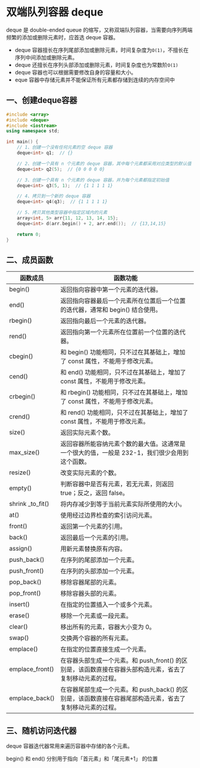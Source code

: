 # 双端队列容器 deque

deque 是 double-ended queue 的缩写，又称双端队列容器，当需要向序列两端频繁的添加或删除元素时，应首选 deque 容器。

- deque 容器擅长在序列尾部添加或删除元素，时间复杂度为`O(1)`，不擅长在序列中间添加或删除元素。
- deque 还擅长在序列头部添加或删除元素，时间复杂度也为常数阶`O(1)`
- deque 容器也可以根据需要修改自身的容量和大小。
- eque 容器中存储元素并不能保证所有元素都存储到连续的内存空间中

## 一、创建deque容器

```c++
#include <array>
#include <deque>
#include <iostream>
using namespace std;

int main() {
    // 1、创建一个没有任何元素的空 deque 容器
    deque<int> q1;  // {}

    // 2、创建一个具有 n 个元素的 deque 容器，其中每个元素都采用对应类型的默认值
    deque<int> q2(5);  // {0 0 0 0 0}

    // 3、创建一个具有 n 个元素的 deque 容器，并为每个元素都指定初始值
    deque<int> q3(5, 1);  // {1 1 1 1 1}

    // 4、拷贝到一个新的 deque 容器
    deque<int> q4(q3);  // {1 1 1 1 1}

    // 5、拷贝其他类型容器中指定区域内的元素
    array<int, 5> arr{11, 12, 13, 14, 15};
    deque<int> d(arr.begin() + 2, arr.end());  // {13,14,15}

    return 0;
}
```

## 二、成员函数

| 函数成员         | 函数功能                                                     |
| ---------------- | ------------------------------------------------------------ |
| begin()          | 返回指向容器中第一个元素的迭代器。                           |
| end()            | 返回指向容器最后一个元素所在位置后一个位置的迭代器，通常和 begin() 结合使用。 |
| rbegin()         | 返回指向最后一个元素的迭代器。                               |
| rend()           | 返回指向第一个元素所在位置前一个位置的迭代器。               |
| cbegin()         | 和 begin() 功能相同，只不过在其基础上，增加了 const 属性，不能用于修改元素。 |
| cend()           | 和 end() 功能相同，只不过在其基础上，增加了 const 属性，不能用于修改元素。 |
| crbegin()        | 和 rbegin() 功能相同，只不过在其基础上，增加了 const 属性，不能用于修改元素。 |
| crend()          | 和 rend() 功能相同，只不过在其基础上，增加了 const 属性，不能用于修改元素。 |
| size()           | 返回实际元素个数。                                           |
| max_size()       | 返回容器所能容纳元素个数的最大值。这通常是一个很大的值，一般是 232-1，我们很少会用到这个函数。 |
| resize()         | 改变实际元素的个数。                                         |
| empty()          | 判断容器中是否有元素，若无元素，则返回 true；反之，返回 false。 |
| shrink _to_fit() | 将内存减少到等于当前元素实际所使用的大小。                   |
| at()             | 使用经过边界检查的索引访问元素。                             |
| front()          | 返回第一个元素的引用。                                       |
| back()           | 返回最后一个元素的引用。                                     |
| assign()         | 用新元素替换原有内容。                                       |
| push_back()      | 在序列的尾部添加一个元素。                                   |
| push_front()     | 在序列的头部添加一个元素。                                   |
| pop_back()       | 移除容器尾部的元素。                                         |
| pop_front()      | 移除容器头部的元素。                                         |
| insert()         | 在指定的位置插入一个或多个元素。                             |
| erase()          | 移除一个元素或一段元素。                                     |
| clear()          | 移出所有的元素，容器大小变为 0。                             |
| swap()           | 交换两个容器的所有元素。                                     |
| emplace()        | 在指定的位置直接生成一个元素。                               |
| emplace_front()  | 在容器头部生成一个元素。和 push_front() 的区别是，该函数直接在容器头部构造元素，省去了复制移动元素的过程。 |
| emplace_back()   | 在容器尾部生成一个元素。和 push_back() 的区别是，该函数直接在容器尾部构造元素，省去了复制移动元素的过程。 |

## 三、随机访问迭代器

deque 容器迭代器常用来遍历容器中存储的各个元素。

begin() 和 end() 分别用于指向「首元素」和「尾元素+1」 的位置